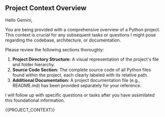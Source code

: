 ## Project Context Overview ##
Hello Gemini,

You are being provided with a comprehensive overview of a Python project. This context is crucial for any subsequent tasks or questions I might pose regarding the codebase, architecture, or documentation.

Please review the following sections thoroughly:
1.  **Project Directory Structure:** A visual representation of the project's file and folder hierarchy.
2.  **Source Code Section:** The complete source code of all Python files found within the project, each clearly labeled with its relative path.
3.  **Additional Documentation:** A project documentation file (e.g., README.md) has been provided separately for your reference.

I will follow up with specific questions or tasks after you have assimilated this foundational information.

{{PROJECT_CONTEXT}}